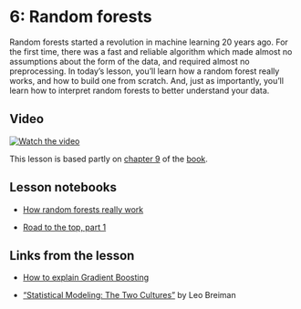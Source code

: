 6: Random forests
=================

Random forests started a revolution in machine learning 20 years ago. For the first time, there was a fast and reliable algorithm which made almost no assumptions about the form of the data, and required almost no preprocessing. In today’s lesson, you’ll learn how a random forest really works, and how to build one from scratch. And, just as importantly, you’ll learn how to interpret random forests to better understand your data.

Video
-----

[![Watch the video](https://img.youtube.com/vi/AdhG64NF76E/maxresdefault.jpg)](https://youtu.be/AdhG64NF76E)

This lesson is based partly on [chapter 9](https://github.com/fastai/fastbook/blob/master/09_tabular.ipynb) of the [book](https://www.amazon.com/Deep-Learning-Coders-fastai-PyTorch/dp/1492045527).

Lesson notebooks
----------------

*   [How random forests really work](https://www.kaggle.com/code/jhoward/how-random-forests-really-work/)
    
*   [Road to the top, part 1](https://www.kaggle.com/code/jhoward/first-steps-road-to-the-top-part-1)
    

Links from the lesson
---------------------

*   [How to explain Gradient Boosting](https://explained.ai/gradient-boosting/)
    
*   [“Statistical Modeling: The Two Cultures”](https://www.semanticscholar.org/paper/Statistical-modeling:-The-two-cultures-Breiman/e5df6bc6da5653ad98e754b08f63326c2e52b372) by Leo Breiman
